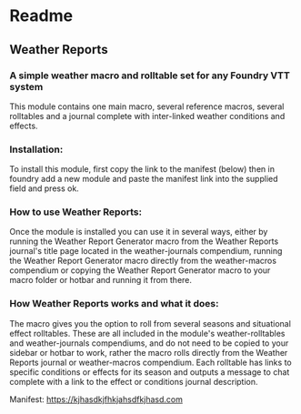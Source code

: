 # Readme
## Weather Reports
### A simple weather macro and rolltable set for any Foundry VTT system

This module contains one main macro, several reference macros, several rolltables and a journal complete with inter-linked weather conditions and effects.

### Installation:
To install this module, first copy the link to the manifest (below) then in foundry add a new module and paste the manifest link into the supplied field and press ok.

### How to use Weather Reports:
Once the module is installed you can use it in several ways, either by running the Weather Report Generator macro from the Weather Reports journal's title page located in the weather-journals compendium, running the Weather Report Generator macro directly from the weather-macros compendium or copying the Weather Report Generator macro to your macro folder or hotbar and running it from there.

### How Weather Reports works and what it does:
The macro gives you the option to roll from several seasons and situational effect rolltables. These are all included in the module's weather-rolltables and weather-journals compendiums, and do not need to be copied to your sidebar or hotbar to work, rather the macro rolls directly from the Weather Reports journal or weather-macros compendium. Each rolltable has links to specific conditions or effects for its season and outputs a message to chat complete with a link to the effect or conditions journal description.

Manifest:
https://kjhasdkjfhkjahsdfkjhasd.com
